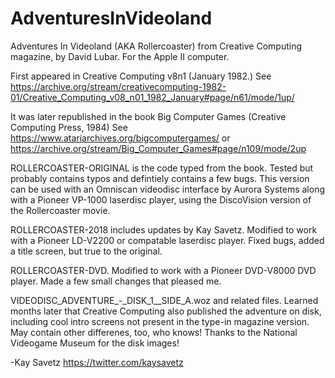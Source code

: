 # AdventuresInVideoland
Adventures In Videoland (AKA Rollercoaster) from Creative Computing magazine, by David Lubar. For the Apple II computer.

First appeared in Creative Computing v8n1 (January 1982.)
See https://archive.org/stream/creativecomputing-1982-01/Creative_Computing_v08_n01_1982_January#page/n61/mode/1up/

It was later republished in the book Big Computer Games (Creative Computing Press, 1984)
See https://www.atariarchives.org/bigcomputergames/ or https://archive.org/stream/Big_Computer_Games#page/n109/mode/2up

ROLLERCOASTER-ORIGINAL is the code typed from the book. Tested but
probably contains typos and defintiely contains a few bugs. This version can be used with an
Omniscan videodisc interface by Aurora Systems along with a Pioneer VP-1000 laserdisc player,
using the DiscoVision version of the Rollercoaster movie.

ROLLERCOASTER-2018 includes updates by Kay Savetz. Modified to work with a Pioneer LD-V2200 or
compatable laserdisc player. Fixed bugs, added a title screen, but true to the original.

ROLLERCOASTER-DVD. Modified to work with a Pioneer DVD-V8000 DVD player. Made a few small changes that
pleased me.

VIDEODISC_ADVENTURE_-_DISK_1__SIDE_A.woz and related files. Learned months later that Creative Computing also published the adventure on disk, including cool intro screens not present in the type-in magazine version. May contain other differenes, too, who knows! Thanks to the National Videogame Museum for the disk images!

-Kay Savetz https://twitter.com/kaysavetz

